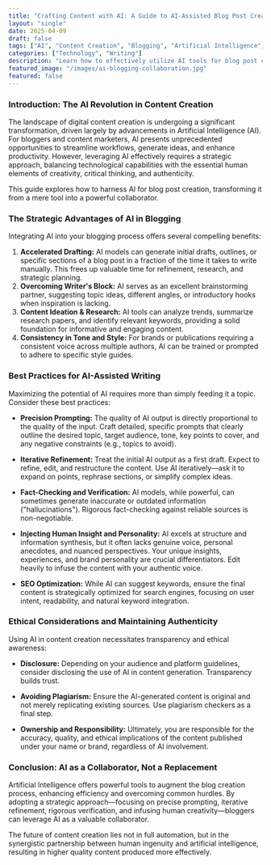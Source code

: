 ```yaml
---
title: "Crafting Content with AI: A Guide to AI-Assisted Blog Post Creation"
layout: "single"
date: 2025-04-09
draft: false
tags: ["AI", "Content Creation", "Blogging", "Artificial Intelligence", "Writing Tools", "Productivity"]
categories: ["Technology", "Writing"]
description: "Learn how to effectively utilize AI tools for blog post creation, enhancing productivity and overcoming writer's block while maintaining quality and authenticity."
featured_image: "/images/ai-blogging-collaboration.jpg"
featured: false
---
```


### Introduction: The AI Revolution in Content Creation

The landscape of digital content creation is undergoing a significant transformation, driven largely by advancements in Artificial Intelligence (AI). For bloggers and content marketers, AI presents unprecedented opportunities to streamline workflows, generate ideas, and enhance productivity. However, leveraging AI effectively requires a strategic approach, balancing technological capabilities with the essential human elements of creativity, critical thinking, and authenticity.

This guide explores how to harness AI for blog post creation, transforming it from a mere tool into a powerful collaborator.

### The Strategic Advantages of AI in Blogging

Integrating AI into your blogging process offers several compelling benefits:

1.  **Accelerated Drafting:** AI models can generate initial drafts, outlines, or specific sections of a blog post in a fraction of the time it takes to write manually. This frees up valuable time for refinement, research, and strategic planning.
2.  **Overcoming Writer's Block:** AI serves as an excellent brainstorming partner, suggesting topic ideas, different angles, or introductory hooks when inspiration is lacking.
3.  **Content Ideation & Research:** AI tools can analyze trends, summarize research papers, and identify relevant keywords, providing a solid foundation for informative and engaging content.
4.  **Consistency in Tone and Style:** For brands or publications requiring a consistent voice across multiple authors, AI can be trained or prompted to adhere to specific style guides.

### Best Practices for AI-Assisted Writing

Maximizing the potential of AI requires more than simply feeding it a topic. Consider these best practices:

*   **Precision Prompting:** The quality of AI output is directly proportional to the quality of the input. Craft detailed, specific prompts that clearly outline the desired topic, target audience, tone, key points to cover, and any negative constraints (e.g., topics to avoid).

*   **Iterative Refinement:** Treat the initial AI output as a first draft. Expect to refine, edit, and restructure the content. Use AI iteratively—ask it to expand on points, rephrase sections, or simplify complex ideas.

*   **Fact-Checking and Verification:** AI models, while powerful, can sometimes generate inaccurate or outdated information ("hallucinations"). Rigorous fact-checking against reliable sources is non-negotiable.

*   **Injecting Human Insight and Personality:** AI excels at structure and information synthesis, but it often lacks genuine voice, personal anecdotes, and nuanced perspectives. Your unique insights, experiences, and brand personality are crucial differentiators. Edit heavily to infuse the content with your authentic voice.

*   **SEO Optimization:** While AI can suggest keywords, ensure the final content is strategically optimized for search engines, focusing on user intent, readability, and natural keyword integration.

### Ethical Considerations and Maintaining Authenticity

Using AI in content creation necessitates transparency and ethical awareness:

*   **Disclosure:** Depending on your audience and platform guidelines, consider disclosing the use of AI in content generation. Transparency builds trust.

*   **Avoiding Plagiarism:** Ensure the AI-generated content is original and not merely replicating existing sources. Use plagiarism checkers as a final step.

*   **Ownership and Responsibility:** Ultimately, you are responsible for the accuracy, quality, and ethical implications of the content published under your name or brand, regardless of AI involvement.

### Conclusion: AI as a Collaborator, Not a Replacement

Artificial Intelligence offers powerful tools to augment the blog creation process, enhancing efficiency and overcoming common hurdles. By adopting a strategic approach—focusing on precise prompting, iterative refinement, rigorous verification, and infusing human creativity—bloggers can leverage AI as a valuable collaborator.

The future of content creation lies not in full automation, but in the synergistic partnership between human ingenuity and artificial intelligence, resulting in higher quality content produced more effectively.